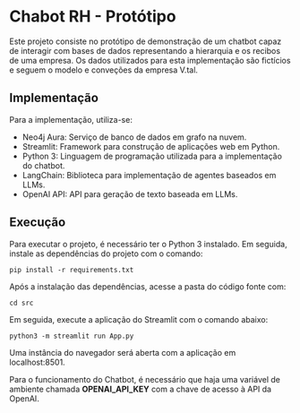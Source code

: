 # Chabot RH - Protótipo

Este projeto consiste no protótipo de demonstração de um chatbot capaz de interagir com bases de dados representando a hierarquia e os recibos de uma empresa. Os dados utilizados para esta implementação são fictícios e seguem o modelo e conveções da empresa V.tal. 

## Implementação

Para a implementação, utiliza-se:

- Neo4j Aura: Serviço de banco de dados em grafo na nuvem.
- Streamlit: Framework para construção de aplicações web em Python.
- Python 3: Linguagem de programação utilizada para a implementação do chatbot.
- LangChain: Biblioteca para implementação de agentes baseados em LLMs.
- OpenAI API: API para geração de texto baseada em LLMs.

## Execução

Para executar o projeto, é necessário ter o Python 3 instalado. Em seguida, instale as dependências do projeto com o comando:

```pip install -r requirements.txt```

Após a instalação das dependências, acesse a pasta do código fonte com:

```cd src```

Em seguida, execute a aplicação do Streamlit com o comando abaixo:

```python3 -m streamlit run App.py```

Uma instância do navegador será aberta com a aplicação em localhost:8501.

Para o funcionamento do Chatbot, é necessário que haja uma variável de ambiente chamada **OPENAI_API_KEY** com a chave de acesso à API da OpenAI.